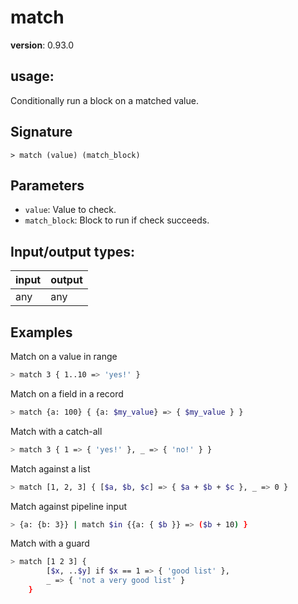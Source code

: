# match

**version**: 0.93.0

## **usage**:

Conditionally run a block on a matched value.

## Signature

`> match (value) (match_block)`

## Parameters

- `value`: Value to check.
- `match_block`: Block to run if check succeeds.

## Input/output types:

| input | output |
| ----- | ------ |
| any   | any    |

## Examples

Match on a value in range

```bash
> match 3 { 1..10 => 'yes!' }
```

Match on a field in a record

```bash
> match {a: 100} { {a: $my_value} => { $my_value } }
```

Match with a catch-all

```bash
> match 3 { 1 => { 'yes!' }, _ => { 'no!' } }
```

Match against a list

```bash
> match [1, 2, 3] { [$a, $b, $c] => { $a + $b + $c }, _ => 0 }
```

Match against pipeline input

```bash
> {a: {b: 3}} | match $in {{a: { $b }} => ($b + 10) }
```

Match with a guard

```bash
> match [1 2 3] {
        [$x, ..$y] if $x == 1 => { 'good list' },
        _ => { 'not a very good list' }
    }

```
